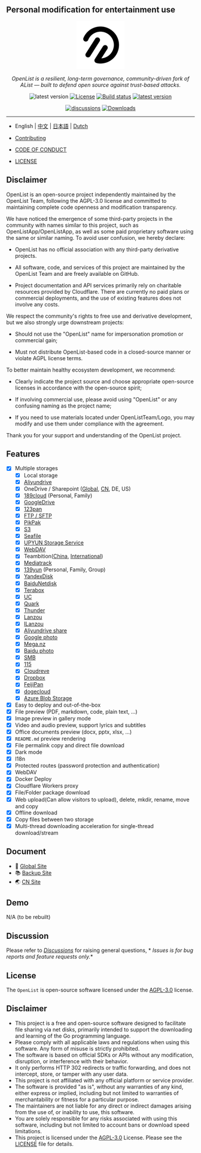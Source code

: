 ## Personal modification for entertainment use

<div align="center">
  <img style="width: 128px; height: 128px;" src="https://raw.githubusercontent.com/OpenListTeam/Logo/main/logo.svg" alt="logo" />

  <p><em>OpenList is a resilient, long-term governance, community-driven fork of AList — built to defend open source against trust-based attacks.</em></p>

  <img src="https://goreportcard.com/badge/github.com/OpenListTeam/OpenList/v3" alt="latest version" />
  <a href="https://github.com/OpenListTeam/OpenList/blob/main/LICENSE"><img src="https://img.shields.io/github/license/OpenListTeam/OpenList" alt="License" /></a>
  <a href="https://github.com/OpenListTeam/OpenList/actions?query=workflow%3ABuild"><img src="https://img.shields.io/github/actions/workflow/status/OpenListTeam/OpenList/build.yml?branch=main" alt="Build status" /></a>
  <a href="https://github.com/OpenListTeam/OpenList/releases"><img src="https://img.shields.io/github/release/OpenListTeam/OpenList" alt="latest version" /></a>

<a href="https://github.com/OpenListTeam/OpenList/discussions"><img src="https://img.shields.io/github/discussions/OpenListTeam/OpenList?color=%23ED8936" alt="discussions" /></a>
<a href="https://github.com/OpenListTeam/OpenList/releases"><img src="https://img.shields.io/github/downloads/OpenListTeam/OpenList/total?color=%239F7AEA&logo=github" alt="Downloads" /></a>
</div>

---

- English | [中文](./README_cn.md) | [日本語](./README_ja.md) | [Dutch](./README_nl.md)

- [Contributing](./CONTRIBUTING.md)
- [CODE OF CONDUCT](./CODE_OF_CONDUCT.md)
- [LICENSE](./LICENSE)

## Disclaimer

OpenList is an open-source project independently maintained by the OpenList Team, following the AGPL-3.0 license and
committed to maintaining complete code openness and modification transparency.

We have noticed the emergence of some third-party projects in the community with names similar to this project, such as
OpenListApp/OpenListApp, as well as some paid proprietary software using the same or similar naming. To avoid user
confusion, we hereby declare:

- OpenList has no official association with any third-party derivative projects.

- All software, code, and services of this project are maintained by the OpenList Team and are freely available on
  GitHub.

- Project documentation and API services primarily rely on charitable resources provided by Cloudflare. There are
  currently no paid plans or commercial deployments, and the use of existing features does not involve any costs.

We respect the community's rights to free use and derivative development, but we also strongly urge downstream projects:

- Should not use the "OpenList" name for impersonation promotion or commercial gain;

- Must not distribute OpenList-based code in a closed-source manner or violate AGPL license terms.

To better maintain healthy ecosystem development, we recommend:

- Clearly indicate the project source and choose appropriate open-source licenses in accordance with the open-source
  spirit;

- If involving commercial use, please avoid using "OpenList" or any confusing naming as the project name;

- If you need to use materials located under OpenListTeam/Logo, you may modify and use them under compliance with the
  agreement.

Thank you for your support and understanding of the OpenList project.

## Features

- [x] Multiple storages
    - [x] Local storage
    - [x] [Aliyundrive](https://www.alipan.com)
    - [x] OneDrive /
      Sharepoint ([Global](https://www.microsoft.com/en-us/microsoft-365/onedrive/online-cloud-storage), [CN](https://portal.partner.microsoftonline.cn),
      DE, US)
    - [x] [189cloud](https://cloud.189.cn) (Personal, Family)
    - [x] [GoogleDrive](https://drive.google.com)
    - [x] [123pan](https://www.123pan.com)
    - [x] [FTP / SFTP](https://en.wikipedia.org/wiki/File_Transfer_Protocol)
    - [x] [PikPak](https://www.mypikpak.com)
    - [x] [S3](https://aws.amazon.com/s3)
    - [x] [Seafile](https://seafile.com)
    - [x] [UPYUN Storage Service](https://www.upyun.com/products/file-storage)
    - [x] [WebDAV](https://en.wikipedia.org/wiki/WebDAV)
    - [x] Teambition([China](https://www.teambition.com), [International](https://us.teambition.com))
    - [x] [Mediatrack](https://www.mediatrack.cn)
    - [x] [139yun](https://yun.139.com) (Personal, Family, Group)
    - [x] [YandexDisk](https://disk.yandex.com)
    - [x] [BaiduNetdisk](http://pan.baidu.com)
    - [x] [Terabox](https://www.terabox.com/main)
    - [x] [UC](https://drive.uc.cn)
    - [x] [Quark](https://pan.quark.cn)
    - [x] [Thunder](https://pan.xunlei.com)
    - [x] [Lanzou](https://www.lanzou.com)
    - [x] [ILanzou](https://www.ilanzou.com)
    - [x] [Aliyundrive share](https://www.alipan.com)
    - [x] [Google photo](https://photos.google.com)
    - [x] [Mega.nz](https://mega.nz)
    - [x] [Baidu photo](https://photo.baidu.com)
    - [x] [SMB](https://en.wikipedia.org/wiki/Server_Message_Block)
    - [x] [115](https://115.com)
    - [X] [Cloudreve](https://cloudreve.org)
    - [x] [Dropbox](https://www.dropbox.com)
    - [x] [FeijiPan](https://www.feijipan.com)
    - [x] [dogecloud](https://www.dogecloud.com/product/oss)
    - [x] [Azure Blob Storage](https://azure.microsoft.com/products/storage/blobs)
- [x] Easy to deploy and out-of-the-box
- [x] File preview (PDF, markdown, code, plain text, ...)
- [x] Image preview in gallery mode
- [x] Video and audio preview, support lyrics and subtitles
- [x] Office documents preview (docx, pptx, xlsx, ...)
- [x] `README.md` preview rendering
- [x] File permalink copy and direct file download
- [x] Dark mode
- [x] I18n
- [x] Protected routes (password protection and authentication)
- [x] WebDAV
- [x] Docker Deploy
- [x] Cloudflare Workers proxy
- [x] File/Folder package download
- [x] Web upload(Can allow visitors to upload), delete, mkdir, rename, move and copy
- [x] Offline download
- [x] Copy files between two storage
- [x] Multi-thread downloading acceleration for single-thread download/stream

## Document

- 📘 [Global Site](https://doc.oplist.org)
- 📚 [Backup Site](https://doc.openlist.team)
- 🌏 [CN Site](https://doc.oplist.org.cn)

## Demo

N/A (to be rebuilt)

## Discussion

Please refer to [*Discussions*](https://github.com/OpenListTeam/OpenList/discussions) for raising general questions, *
**Issues* is for bug reports and feature requests only.**

## License

The `OpenList` is open-source software licensed under the [AGPL-3.0](https://www.gnu.org/licenses/agpl-3.0.txt) license.

## Disclaimer

- This project is a free and open-source software designed to facilitate file sharing via net disks, primarily intended
  to support the downloading and learning of the Go programming language.
- Please comply with all applicable laws and regulations when using this software. Any form of misuse is strictly
  prohibited.
- The software is based on official SDKs or APIs without any modification, disruption, or interference with their
  behavior.
- It only performs HTTP 302 redirects or traffic forwarding, and does not intercept, store, or tamper with any user
  data.
- This project is not affiliated with any official platform or service provider.
- The software is provided "as is", without any warranties of any kind, either express or implied, including but not
  limited to warranties of merchantability or fitness for a particular purpose.
- The maintainers are not liable for any direct or indirect damages arising from the use of, or inability to use, this
  software.
- You are solely responsible for any risks associated with using this software, including but not limited to account
  bans or download speed limitations.
- This project is licensed under the [AGPL-3.0](https://www.gnu.org/licenses/agpl-3.0.txt) License. Please see
  the [LICENSE](./LICENSE) file for details.